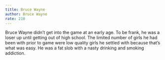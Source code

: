 ```yaml
---
title: Bruce Wayne
author: Bruce Wayne
rate: 210
---
```


Bruce Wayne didn’t get into the game at an early age. To be frank, he was a loser up until getting out of high school. The limited number of girls he had been with prior to game were low quality girls he settled with because that’s what was easy. He was a fat slob with a nasty drinking and smoking addiction.
